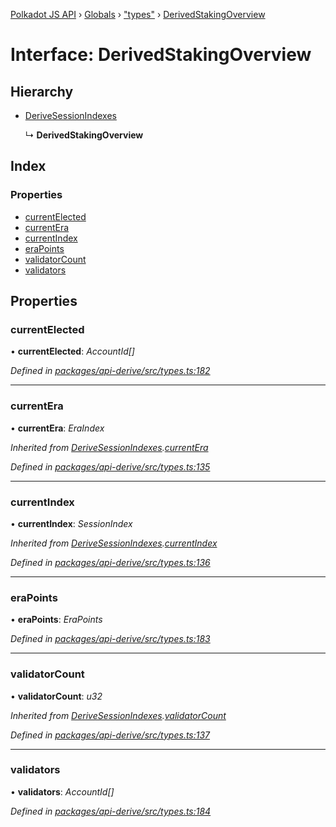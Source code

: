 [Polkadot JS API](../README.md) › [Globals](../globals.md) › ["types"](../modules/_types_.md) › [DerivedStakingOverview](_types_.derivedstakingoverview.md)

# Interface: DerivedStakingOverview

## Hierarchy

* [DeriveSessionIndexes](_types_.derivesessionindexes.md)

  ↳ **DerivedStakingOverview**

## Index

### Properties

* [currentElected](_types_.derivedstakingoverview.md#currentelected)
* [currentEra](_types_.derivedstakingoverview.md#currentera)
* [currentIndex](_types_.derivedstakingoverview.md#currentindex)
* [eraPoints](_types_.derivedstakingoverview.md#erapoints)
* [validatorCount](_types_.derivedstakingoverview.md#validatorcount)
* [validators](_types_.derivedstakingoverview.md#validators)

## Properties

###  currentElected

• **currentElected**: *AccountId[]*

*Defined in [packages/api-derive/src/types.ts:182](https://github.com/polkadot-js/api/blob/f77ae4d99f/packages/api-derive/src/types.ts#L182)*

___

###  currentEra

• **currentEra**: *EraIndex*

*Inherited from [DeriveSessionIndexes](_types_.derivesessionindexes.md).[currentEra](_types_.derivesessionindexes.md#currentera)*

*Defined in [packages/api-derive/src/types.ts:135](https://github.com/polkadot-js/api/blob/f77ae4d99f/packages/api-derive/src/types.ts#L135)*

___

###  currentIndex

• **currentIndex**: *SessionIndex*

*Inherited from [DeriveSessionIndexes](_types_.derivesessionindexes.md).[currentIndex](_types_.derivesessionindexes.md#currentindex)*

*Defined in [packages/api-derive/src/types.ts:136](https://github.com/polkadot-js/api/blob/f77ae4d99f/packages/api-derive/src/types.ts#L136)*

___

###  eraPoints

• **eraPoints**: *EraPoints*

*Defined in [packages/api-derive/src/types.ts:183](https://github.com/polkadot-js/api/blob/f77ae4d99f/packages/api-derive/src/types.ts#L183)*

___

###  validatorCount

• **validatorCount**: *u32*

*Inherited from [DeriveSessionIndexes](_types_.derivesessionindexes.md).[validatorCount](_types_.derivesessionindexes.md#validatorcount)*

*Defined in [packages/api-derive/src/types.ts:137](https://github.com/polkadot-js/api/blob/f77ae4d99f/packages/api-derive/src/types.ts#L137)*

___

###  validators

• **validators**: *AccountId[]*

*Defined in [packages/api-derive/src/types.ts:184](https://github.com/polkadot-js/api/blob/f77ae4d99f/packages/api-derive/src/types.ts#L184)*
